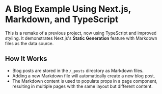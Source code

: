 # A Blog Example Using Next.js, Markdown, and TypeScript

This is a remake of a previous project, now using TypeScript and improved styling.
It demonstrates Next.js's **Static Generation** feature with Markdown files as the data source.

## How It Works

- Blog posts are stored in the `/_posts` directory as Markdown files.
- Adding a new Markdown file will automatically create a new blog post.
- The Markdown content is used to populate props in a page component, resulting in multiple pages with the same layout but different content.
